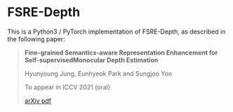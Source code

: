 # FSRE-Depth
This is a Python3 / PyTorch implementation of FSRE-Depth, as described in the following paper:

> **Fine-grained Semantics-aware Representation Enhancement for Self-supervisedMonocular Depth Estimation**
>
> Hyunyoung Jung, Eunhyeok Park and Sungjoo Yoo
>
> To appear in ICCV 2021 (oral)
> 
> [arXiv pdf](http://arxiv.org/abs/2108.08829)
